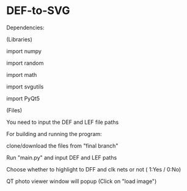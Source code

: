 # DEF-to-SVG
Dependencies:

(Libraries)

import numpy 

import random

import math

import svgutils

import PyQt5 

(Files)

You need to input the DEF and LEF file paths

For building and running the program: 

clone/download the files from "final branch" 

Run "main.py" and input DEF and LEF paths 

Choose whether to highlight to DFF and clk nets or not ( 1:Yes / 0:No) 

QT photo viewer window will popup (Click on "load image") 



